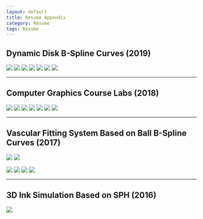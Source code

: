 ```yaml
---
layout: default
title: Resume Appendix
category: Resume
tags: Resume
---
```


## Dynamic Disk B-Spline Curves (2019)
![](/assets/imgs/Resume-Appendix/D-DBSC/1.png)
![](/assets/imgs/Resume-Appendix/D-DBSC/2.png)
![](/assets/imgs/Resume-Appendix/D-DBSC/3.png)
![](/assets/imgs/Resume-Appendix/D-DBSC/4.png)
![](/assets/imgs/Resume-Appendix/D-DBSC/5.png)
![](/assets/imgs/Resume-Appendix/D-DBSC/6.png)
![](/assets/imgs/Resume-Appendix/D-DBSC/7.png)


***
## Computer Graphics Course Labs (2018)
![](/assets/imgs/Resume-Appendix/CG/3.png)
![](/assets/imgs/Resume-Appendix/CG/4-normal.png)
![](/assets/imgs/Resume-Appendix/CG/4-phonglight.png)
![](/assets/imgs/Resume-Appendix/CG/5.png)
![](/assets/imgs/Resume-Appendix/CG/7.png)
![](/assets/imgs/Resume-Appendix/CG/8-raytracing.png)
![](/assets/imgs/Resume-Appendix/CG/8-raytracing-mesh.png)


***
## Vascular Fitting System Based on Ball B-Spline Curves (2017)
![](/assets/imgs/Resume-Appendix/Vascular-System/1.png)
![](/assets/imgs/Resume-Appendix/Vascular-System/2.png)
<!-- ![](/assets/imgs/Resume-Appendix/Vascular-System/3.png) -->
![](/assets/imgs/Resume-Appendix/Vascular-System/4.png)
![](/assets/imgs/Resume-Appendix/Vascular-System/5.png)
![](/assets/imgs/Resume-Appendix/Vascular-System/6.png)
![](/assets/imgs/Resume-Appendix/Vascular-System/7.png)

***
## 3D Ink Simulation Based on SPH (2016)
![](/assets/imgs/Resume-Appendix/SPH/bunny.png)
<!-- ![](/assets/imgs/Resume-Appendix/SPH/dragon.png) -->
<!-- ![](/assets/imgs/Resume-Appendix/SPH/house.png) -->

